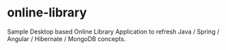 # online-library
Sample Desktop based Online Library Application to refresh Java / Spring / Angular / Hibernate / MongoDB concepts.
